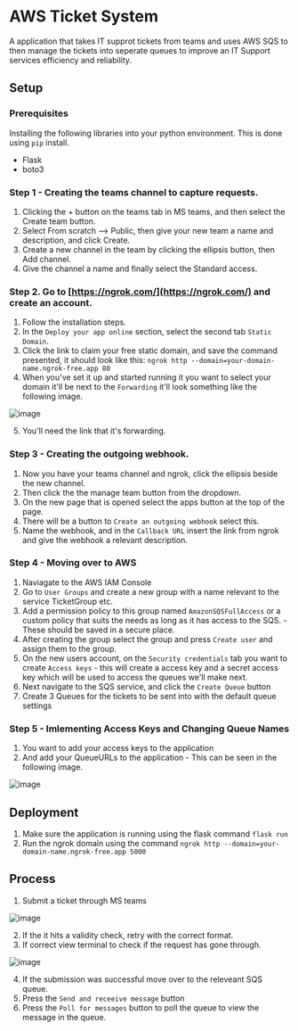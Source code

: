 # AWS Ticket System
A application that takes IT supprot tickets from teams and uses AWS SQS to then manage the tickets into seperate queues to improve an IT Support services efficiency and reliability.

## Setup
### Prerequisites

Installing the following libraries into your python environment.
This is done using `pip` install.
  - Flask
  - boto3


### Step 1 - Creating the teams channel to capture requests.

1.  Clicking the + button on the teams tab in MS teams, and then select the Create team button.
2.  Select From scratch --> Public, then give your new team a name and description, and click Create.
3.  Create a new channel in the team by clicking the ellipsis button, then Add channel.
4.  Give the channel a name and finally select the Standard access.


### Step 2. Go to [https://ngrok.com/](https://ngrok.com/) and create an account. 


1.  Follow the installation steps.
2.  In the `Deploy your app online` section, select the second tab `Static Domain`.
3.  Click the link to claim your free static domain, and save the command presented, it should look like this: `ngrok http --domain=your-domain-name.ngrok-free.app 80`
4.  When you've set it up and started running it you want to select your domain it'll be next to the `Forwarding` it'll look something like the following image.

![image](https://github.com/JahvinCrabtree/TicketSystem/assets/108539156/cfa97e42-2fbe-4b75-a330-8745c0c641a2)

5. You'll need the link that it's forwarding.


### Step 3 - Creating the outgoing webhook.

1.  Now you have your teams channel and ngrok, click the ellipsis beside the new channel.
2.  Then click the the manage team button from the dropdown.
3.  On the new page that is opened select the apps button at the top of the page. 
4.  There will be a button to `Create an outgoing webhook` select this.
5.  Name the webhook, and in the `Callback URL` insert the link from ngrok and give the webhook a relevant description.

### Step 4 - Moving over to AWS 

1.  Naviagate to the AWS IAM Console
2.  Go to `User Groups` and create a new group with a name relevant to the service TicketGroup etc.
3.  Add a permission policy to this group named `AmazonSQSFullAccess` or a custom policy that suits the needs as long as it has access to the SQS. - These should be saved in a secure place.
4.  After creating the group select the group and press `Create user` and assign them to the group.
5.  On the new users account, on the `Security credentials` tab you want to create `Access keys` - this will create a access key and a secret access key which will be used to access the queues we'll make next.
6.  Next navigate to the SQS service, and click the `Create Queue` button
7.  Create 3 Queues for the tickets to be sent into with the default queue settings

### Step 5 - Imlementing Access Keys and Changing Queue Names

1.  You want to add your access keys to the application
2.  And add your QueueURLs to the application - This can be seen in the following image.
   
![image](https://github.com/JahvinCrabtree/TicketSystem/assets/108539156/9f7bd376-2abf-440c-b629-14c7bf7d4e75)


## Deployment

1. Make sure the application is running using the flask command `flask run`
2. Run the ngrok domain using the command `ngrok http --domain=your-domain-name.ngrok-free.app 5000`

## Process

1.  Submit a ticket through MS teams

![image](https://github.com/JahvinCrabtree/TicketSystem/assets/108539156/a8575017-efc4-43cf-9454-72d2b54d0d86)

2.  If the it hits a validity check, retry with the correct format.
3.  If correct view terminal to check if the request has gone through.

![image](https://github.com/JahvinCrabtree/TicketSystem/assets/108539156/0c02790e-1bd1-4b50-9d0b-a8ae3c38660c)

4.  If the submission was successful move over to the releveant SQS queue.
5.  Press the `Send and receeive message` button
6.  Press the `Poll for messages` button to poll the queue to view the message in the queue.

